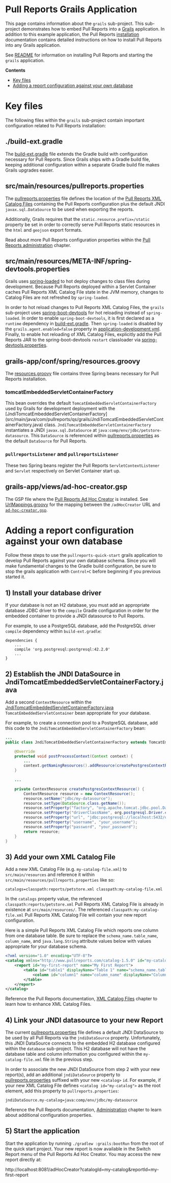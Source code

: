 # Pull Reports Grails Application

This page contains information about the `grails` sub-project. This sub-project demonstrates how to embed Pull Reports into a [Grails](https://grails.org) application. In addition to this example application, the Pull Reports [installation](https://www.pullreports.com/docs/latest/install-guide/) documentation contains detailed instructions on how to install Pull Reports into any Grails application. 

See [README](../README.md) for information on installing Pull Reports and starting the `grails` application.

**Contents**
* [Key files](#key-files)
* [Adding a report configuration against your own database](#adding-a-report-configuration-against-your-own-database)

# Key files

The following files within the `grails` sub-project contain important configuration related to Pull Reports installation:

## ./build-ext.gradle

The [build-ext.gradle](build-ext.gradle) file extends the Gradle build with configuration necessary for Pull Reports. Since Grails ships with a Gradle build file, keeping additional configuration within a separate Gradle build file makes Grails upgrades easier. 

## src/main/resources/pullreports.properties

The [pullreports.properties](src/main/resources/pullreports.properties) file defines the location of the [Pull Reports XML Catalog Files](https://www.pullreports.com/docs/latest/catalog-config/) containing the Pull Reports configuration plus the default JNDI `javax.sql.DataSource` to be used when exporting the reports. 

Additionally, Grails requires that the `static.resource.prefix=/static` property be set in order to correctly serve Pull Reports static resources in the `html` and `geojson` export formats.

Read about more Pull Reports configuration properties within the [Pull Reports administration](https://www.pullreports.com/docs/latest/admin-guide/) chapter.

## src/main/resources/META-INF/spring-devtools.properties

Grails uses [spring-loaded](https://github.com/spring-projects/spring-loaded) to hot deploy changes to class files during development. Because Pull Reports deployed within a Servlet Container caches Pull Reports XML Catalog File state in the JVM memory, changes to Catalog Files are not refreshed by `spring-loaded`.

In order to hot reload changes to Pull Reports XML Catalog Files, the `grails` sub-project uses [spring-boot-devtools](https://docs.spring.io/spring-boot/docs/current/reference/html/using-boot-devtools.html) for hot reloading instead of `spring-loaded`. In order to enable `spring-boot-devtools`, it is first declared as a `runtime` dependency in [build-ext.gradle](build-ext.gradle).  Then `spring-loaded` is disabled by the `grails.agent.enabled=false` property in [application-development.yml](grails-app/conf/application-development.yml). Finally, to enable hot reloading of XML Catalog Files, explicitly add the Pull Reports JAR to the spring-boot-devtools `restart` classloader via [spring-devtools.properties](src/main/resources/META-INF/spring-devtools.properties).

## grails-app/conf/spring/resources.groovy

The [resources.groovy](grails-app/conf/spring/resources.groovy) file contains three Spring beans necessary for Pull Reports installation.

### tomcatEmbeddedServletContainerFactory

This bean overrides the default `TomcatEmbeddedServletContainerFactory` used by Grails for development deployment with the [JndiTomcatEmbeddedServletContainerFactory] (src/main/java/com/pullreports/qs/grails/JndiTomcatEmbeddedServletContainerFactory.java) class.  `JndiTomcatEmbeddedServletContainerFactory` instantiates a JNDI `javax.sql.DataSource` at `java:comp/env/jdbc/petstore-datasource`. This `DataSource` is referenced within [pullreports.properties](src/main/resources/pullreports.properties) as the default `DataSource` for Pull Reports.

### `pullreportsListener` and `pullreportsListener`

These two Spring beans register the Pull Reports `ServletContextListener` and `Servlet` respectively on Servlet Container start up.

## grails-app/views/ad-hoc-creator.gsp

The GSP file where the [Pull Reports Ad Hoc Creator](https://www.pullreports.com/docs/latest/creator/) is installed. See [UrlMappings.groovy](grails-app/controllers/grails/UrlMappings.groovy) for the mapping between the `/adHocCreator` URL and [`ad-hoc-creator.gsp`](grails-app/views/ad-hoc-creator.gsp). 

# Adding a report configuration against your own database

Follow these steps to use the `pullreports-quick-start` grails application to develop Pull Reports against your own database schema. Since you will make fundamental changes to the Gradle build configuration, be sure to stop the grails application with `Control+C` before beginning if you previous started it.

## 1) Install your database driver 

If your database is not an H2 database, you must add an appropriate database JDBC driver to the `compile` Gradle configuration in order for the embedded container to provide a JNDI datasource to Pull Reports.

For example, to use a PostgreSQL database, add the PostgreSQL driver `compile` dependency within `build-ext.gradle`:

    dependencies {
        ... 
        compile 'org.postgresql:postgresql:42.2.0'
        ...
    }
    
## 2) Establish the JNDI DataSource in JndiTomcatEmbeddedServletContainerFactory.java

Add a second `ContextResource` within the [JndiTomcatEmbeddedServletContainerFactory.java](src/main/java/com/pullreports/qs/grails/JndiTomcatEmbeddedServletContainerFactory.java) `TomcatEmbeddedServletContainer` bean appropriate for your database. 

For example, to create a connection pool to a PostgreSQL database, add this code to the `JndiTomcatEmbeddedServletContainerFactory` bean:

```java
...
public class JndiTomcatEmbeddedServletContainerFactory extends TomcatEmbeddedServletContainerFactory{

    @Override
    protected void postProcessContext(Context context) {
        ...
        context.getNamingResources().addResource(createPostgresContextResource());
    }
    
    ...

    private ContextResource createPostgresContextResource() {
        ContextResource resource = new ContextResource();
        resource.setName("jdbc/my-datasource");
        resource.setType(DataSource.class.getName());
        resource.setProperty("factory", "org.apache.tomcat.jdbc.pool.DataSourceFactory");
        resource.setProperty("driverClassName", org.postgresql.Driver.class.getName());
        resource.setProperty("url", "jdbc:postgresql://localhost:5432/dbname");
        resource.setProperty("username", "your_username");
        resource.setProperty("password", "your_password");
        return resource;
    }
}
```
    
## 3) Add your own XML Catalog File

Add a new XML Catalog File (e.g. `my-catalog-file.xml`) to `src/main/resources` and reference it within `src/main/resources/pullreports.properties` like so:

    catalogs=classpath:reports/petstore.xml classpath:my-catalog-file.xml

In the `catalogs` property value, the referenced `classpath:reports/petstore.xml` Pull Reports XML Catalog File is already in existence at `src/main/resources/`. The referenced `classpath:my-catalog-file.xml` Pull Reports XML Catalog File will contain your new report configuration. 

Here is a simple Pull Reports XML Catalog File which reports one column from one database table. Be sure to replace the `schema_name.table_name`, `column_name`, and `java.lang.String` attribute values below with values appropriate for your database schema.

```xml
<?xml version="1.0" encoding="UTF-8"?>
<catalog xmlns="http://www.pullreports.com/catalog-1.5.0" id="my-catalog" name="My First Catalog">
    <report id="my-first-report" name="My First Report">
        <table id="table1" displayName="Table 1" name="schema_name.table_name">
            <column id="column1" name="column_name" displayName="Column 1" paramType="java.lang.String"/>
        </table>
    </report>
</catalog>
```

Reference the Pull Reports documentation, [XML Catalog Files](https://www.pullreports.com/docs/latest/catalog-config/) chapter to learn how to enhance XML Catalog Files.

## 4) Link your JNDI datasource to your new Report

The current [pullreports.properties](src/main/resources/pullreports.properties) file defines a default JNDI DataSource to be used by all Pull Reports via the `jndiDataSource` property. Unfortunately, this JNDI DataSource connects to the embedded H2 database configured within the `database` sub-project. This H2 database will not have the database table and column information you configured within the `my-catalog-file.xml` file in the previous step.

In order to associate the new JNDI DataSource from step 2 with your new report(s), add an additional `jndiDataSource` property to [pullreports.properties](src/main/resources/pullreports.properties) suffixed with your new `<catalog>` `id`. For example, if your new XML Catalog File defines `<catalog id="my-catalog">` as the root element, add this property to `pullreports.properties`:

    jndiDataSource.my-catalog=java:comp/env/jdbc/my-datasource

Reference the Pull Reports documentation, [Administration](https://www.pullreports.com/docs/latest/admin-guide/) chapter to learn about additional configuration properties.
 
## 5) Start the application

Start the application by running `./gradlew :grails:bootRun` from the root of the quick start project. Your new report is now available in the Switch Report menu of the Pull Reports Ad Hoc Creator. You may access the new report directly at:

http://localhost:8081/adHocCreator?catalogId=my-catalog&reportId=my-first-report
